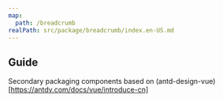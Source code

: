 ```yaml
---
map:
  path: /breadcrumb
realPath: src/package/breadcrumb/index.en-US.md
---
```


## Guide

Secondary packaging components based on (antd-design-vue)[https://antdv.com/docs/vue/introduce-cn]
